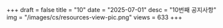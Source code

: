 +++
draft = false
title = "10"
date = "2025-07-01"
desc = "10번째 공지사항"
img = "/images/cs/resources-view-pic.png"
views = 633
+++
